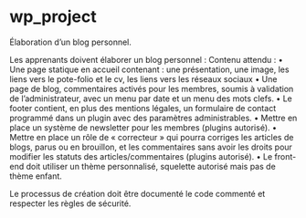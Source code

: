 # wp_project

Élaboration d’un blog personnel.

Les apprenants doivent élaborer un blog personnel :
Contenu attendu : 
•	Une page statique en accueil contenant : une présentation, une image, les liens vers le pote-folio et le cv, les liens vers les réseaux sociaux
•	Une page de blog, commentaires activés pour les membres, soumis à validation de l’administrateur, avec un menu par date et un menu des mots clefs.
•	Le footer contient, en plus des mentions légales, un formulaire de contact programmé dans un plugin avec des paramètres administrables.
•	Mettre en place un système de newsletter pour les membres (plugins autorisé).
•	Mettre en place un rôle de « correcteur » qui pourra corriges les articles de blogs, parus ou en brouillon, et les commentaires sans avoir les droits pour modifier les statuts des articles/commentaires (plugins autorisé).
•	Le front-end doit utiliser un thème personnalisé, squelette autorisé mais pas de thème enfant.

Le processus de création doit être documenté le code commenté et respecter les règles de sécurité.

